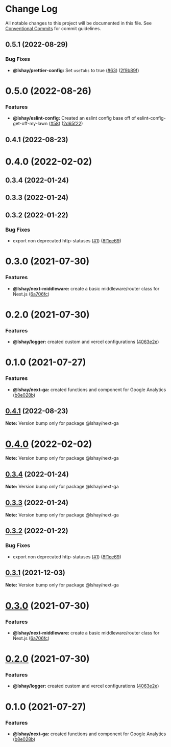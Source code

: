 # Change Log

All notable changes to this project will be documented in this file.
See [Conventional Commits](https://conventionalcommits.org) for commit guidelines.

## 0.5.1 (2022-08-29)

### Bug Fixes

- **@lshay/prettier-config:** Set `useTabs` to true ([#63](https://github.com/LukeShay/npm/issues/63)) ([2f9b89f](https://github.com/LukeShay/npm/commit/2f9b89fbff8c5b535d77358744843b804fd938eb))

# 0.5.0 (2022-08-26)

### Features

- **@lshay/eslint-config:** Created an eslint config base off of eslint-config-get-off-my-lawn ([#58](https://github.com/LukeShay/npm/issues/58)) ([2d65f22](https://github.com/LukeShay/npm/commit/2d65f22066a7a3bed2cef463a956de5e840e0273))

## 0.4.1 (2022-08-23)

# 0.4.0 (2022-02-02)

## 0.3.4 (2022-01-24)

## 0.3.3 (2022-01-24)

## 0.3.2 (2022-01-22)

### Bug Fixes

- export non deprecated http-statuses ([#1](https://github.com/LukeShay/npm/issues/1)) ([8f1ee69](https://github.com/LukeShay/npm/commit/8f1ee69221ab2c70af10337ead58eef6b4189995))

# 0.3.0 (2021-07-30)

### Features

- **@lshay/next-middleware:** create a basic middleware/router class for Next.js ([6a706fc](https://github.com/LukeShay/npm/commit/6a706fcbd47a36a36fea46d4889e0f0dbdff800f))

# 0.2.0 (2021-07-30)

### Features

- **@lshay/logger:** created custom and vercel configurations ([4063e2e](https://github.com/LukeShay/npm/commit/4063e2e9e65d675f7db56d309f90118957f57a1d))

# 0.1.0 (2021-07-27)

### Features

- **@lshay/next-ga:** created functions and component for Google Analytics ([b8e028b](https://github.com/LukeShay/npm/commit/b8e028b25e54dbcfd4e14f3ac6bb196d327d73ff))

## [0.4.1](https://github.com/LukeShay/npm/compare/v0.4.0...v0.4.1) (2022-08-23)

**Note:** Version bump only for package @lshay/next-ga

# [0.4.0](https://github.com/LukeShay/npm/compare/v0.3.4...v0.4.0) (2022-02-02)

**Note:** Version bump only for package @lshay/next-ga

## [0.3.4](https://github.com/LukeShay/npm/compare/v0.3.3...v0.3.4) (2022-01-24)

**Note:** Version bump only for package @lshay/next-ga

## [0.3.3](https://github.com/LukeShay/npm/compare/v0.3.2...v0.3.3) (2022-01-24)

**Note:** Version bump only for package @lshay/next-ga

## [0.3.2](https://github.com/LukeShay/npm/compare/v0.3.0...v0.3.2) (2022-01-22)

### Bug Fixes

- export non deprecated http-statuses ([#1](https://github.com/LukeShay/npm/issues/1)) ([8f1ee69](https://github.com/LukeShay/npm/commit/8f1ee69221ab2c70af10337ead58eef6b4189995))

## [0.3.1](https://github.com/LukeShay/npm/compare/v0.3.0...v0.3.1) (2021-12-03)

**Note:** Version bump only for package @lshay/next-ga

# [0.3.0](https://github.com/LukeShay/npm/compare/v0.2.0...v0.3.0) (2021-07-30)

### Features

- **@lshay/next-middleware:** create a basic middleware/router class for Next.js ([6a706fc](https://github.com/LukeShay/npm/commit/6a706fcbd47a36a36fea46d4889e0f0dbdff800f))

# [0.2.0](https://github.com/LukeShay/npm/compare/v0.1.0...v0.2.0) (2021-07-30)

### Features

- **@lshay/logger:** created custom and vercel configurations ([4063e2e](https://github.com/LukeShay/npm/commit/4063e2e9e65d675f7db56d309f90118957f57a1d))

# 0.1.0 (2021-07-27)

### Features

- **@lshay/next-ga:** created functions and component for Google Analytics ([b8e028b](https://github.com/LukeShay/npm/commit/b8e028b25e54dbcfd4e14f3ac6bb196d327d73ff))
